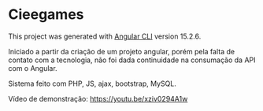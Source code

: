 # Cieegames



This project was generated with [Angular CLI](https://github.com/angular/angular-cli) version 15.2.6.

Iniciado a partir da criação de um projeto angular, porém pela falta de contato com a tecnologia, não foi dada continuidade na consumação da API com o Angular.

Sistema feito com PHP, JS, ajax, bootstrap, MySQL.

Vídeo de demonstração:
https://youtu.be/xziv0294A1w
